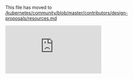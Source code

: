 This file has moved to [/kubernetes/community/blob/master/contributors/design-proposals/resources.md](https://github.com/kubernetes/community/blob/master/contributors/design-proposals/resources.md)


<!-- BEGIN MUNGE: GENERATED_ANALYTICS -->
[![Analytics](https://kubernetes-site.appspot.com/UA-36037335-10/GitHub/docs/design/resources.md?pixel)]()
<!-- END MUNGE: GENERATED_ANALYTICS -->
